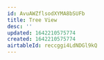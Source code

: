 ```yaml
---
id: AvuAWZflsodXYMA8bSUFb
title: Tree View
desc: ''
updated: 1642210575774
created: 1642210575774
airtableId: reccggi4LdNDGl9kQ
---
```


